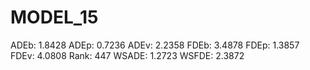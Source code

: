 # MODEL_15

ADEb: 1.8428
ADEp: 0.7236
ADEv: 2.2358
FDEb: 3.4878
FDEp: 1.3857
FDEv: 4.0808
Rank: 447
WSADE: 1.2723
WSFDE: 2.3872